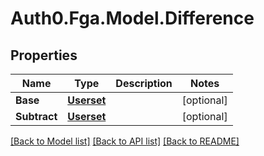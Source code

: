 # Auth0.Fga.Model.Difference

## Properties

Name | Type | Description | Notes
------------ | ------------- | ------------- | -------------
**Base** | [**Userset**](Userset.md) |  | [optional] 
**Subtract** | [**Userset**](Userset.md) |  | [optional] 

[[Back to Model list]](../README.md#models) [[Back to API list]](../README.md#api-endpoints) [[Back to README]](../README.md)

